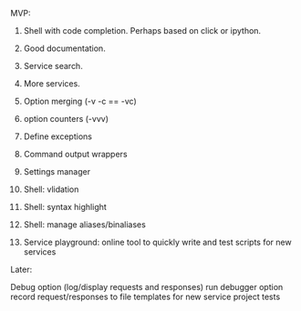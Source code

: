 MVP:

1. Shell with code completion. Perhaps based on click or ipython.
2. Good documentation.
3. Service search. 
4. More services.

5. Option merging (-v -c == -vc)
6. option counters (-vvv)
7. Define exceptions
8. Command output wrappers
9. Settings manager
10. Shell: vlidation
11. Shell: syntax highlight
12. Shell: manage aliases/binaliases
13. Service playground: online tool to quickly write and test scripts for new services

Later:

Debug option (log/display requests and responses)
run debugger option
record request/responses to file
templates for new service project
tests
